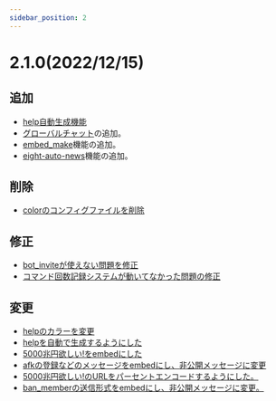 ```yaml
---
sidebar_position: 2
---
```

# 2.1.0(2022/12/15)
## 追加
- [help自動生成機能](https://github.com/EightBot-Developer/EightBot/commit/2677e266e6305208e1024d3ff1502b72a34c16a7)
- [グローバルチャット](https://github.com/EightBot-Developer/EightBot/pull/15/commits/518423a9398743b29ae157a461d6f6d834a1c51b)の追加。
- [embed_make](https://github.com/EightBot-Developer/EightBot/pull/15/commits/458fd51a16d4d1c5807db0cb83aac45362b40e4b)機能の追加。
- [eight-auto-news](https://github.com/EightBot-Developer/EightBot/pull/15/commits/a5a2ba0681b21fe0f1430a1b5835e3600274aec9)機能の追加。
## 削除
- [colorのコンフィグファイルを削除](https://github.com/EightBot-Developer/EightBot/pull/15/commits/bf16d7affb93862e5037571cfb71638b1e4159db)
## 修正
- [bot_inviteが使えない問題を修正](https://github.com/EightBot-Developer/EightBot/pull/15/commits/42b1c62387a77a5e5dda2902c2394f7ef5be1564)
- [コマンド回数記録システムが動いてなかった問題の修正](https://github.com/EightBot-Developer/EightBot/pull/15/commits/42b1c62387a77a5e5dda2902c2394f7ef5be1564)
## 変更
- [helpのカラーを変更](https://github.com/EightBot-Developer/EightBot/commit/2677e266e6305208e1024d3ff1502b72a34c16a7)
- [helpを自動で生成するようにした](https://github.com/EightBot-Developer/EightBot/pull/15/commits/24262673d24c0d6361e8744f054a428e8e2694c2)
- [5000兆円欲しい!をembedにした](https://github.com/EightBot-Developer/EightBot/pull/15/commits/42b1c62387a77a5e5dda2902c2394f7ef5be1564)
- [afkの登録などのメッセージをembedにし、非公開メッセージに変更](https://github.com/EightBot-Developer/EightBot/pull/15/commits/42b1c62387a77a5e5dda2902c2394f7ef5be1564)
- [5000兆円欲しい!のURLをパーセントエンコードするようにした。](https://github.com/EightBot-Developer/EightBot/pull/15/commits/42b1c62387a77a5e5dda2902c2394f7ef5be1564)
- [ban_memberの送信形式をembedにし、非公開メッセージに変更。](https://github.com/EightBot-Developer/EightBot/pull/15/commits/42b1c62387a77a5e5dda2902c2394f7ef5be1564)
